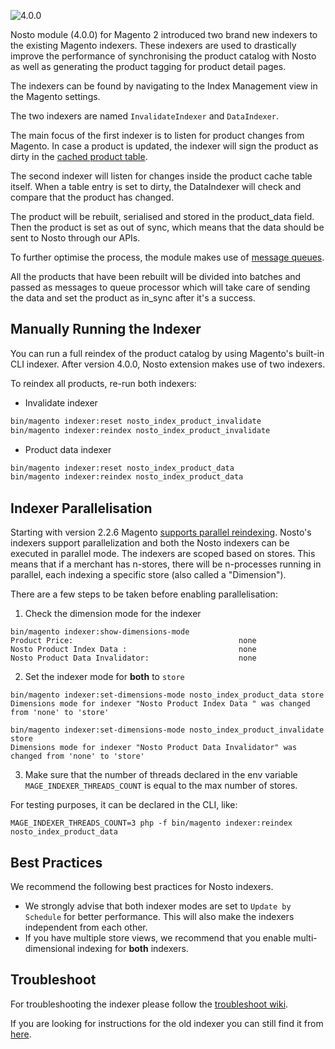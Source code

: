 ![4.0.0](https://img.shields.io/badge/nosto-4.0.0-green.svg)

Nosto module (4.0.0) for Magento 2 introduced two brand new indexers to the existing Magento indexers. These indexers are used to drastically improve the performance of synchronising the product catalog with Nosto as well as generating the product tagging for product detail pages.

The indexers can be found by navigating to the Index Management view in the Magento settings.

The two indexers are named `InvalidateIndexer` and `DataIndexer`.

The main focus of the first indexer is to listen for product changes from Magento. In case a product is updated, the indexer will sign the product as dirty in the [cached product table](CachingImprovements.md).

The second indexer will listen for changes inside the product cache table itself. When a table entry is set to dirty, the DataIndexer will check and compare that the product has changed.

The product will be rebuilt, serialised and stored in the product_data field. Then the product is set as out of sync, which means that the data should be sent to Nosto through our APIs.

To further optimise the process, the module makes use of [message queues](https://devdocs.magento.com/guides/v2.3/extension-dev-guide/message-queues/message-queues.html).

All the products that have been rebuilt will be divided into batches and passed as messages to queue processor which will take care of sending the data and set the product as in_sync after it's a success.

## Manually Running the Indexer

You can run a full reindex of the product catalog by using Magento's built-in CLI indexer. 
After version 4.0.0, Nosto extension makes use of two indexers.

To reindex all products, re-run both indexers:
 - Invalidate indexer
```bash
bin/magento indexer:reset nosto_index_product_invalidate
bin/magento indexer:reindex nosto_index_product_invalidate
```

- Product data indexer
```bash
bin/magento indexer:reset nosto_index_product_data
bin/magento indexer:reindex nosto_index_product_data
```

## Indexer Parallelisation

Starting with version 2.2.6 Magento [supports parallel reindexing](https://community.magento.com/t5/Magento-DevBlog/Indexers-parallelization-and-optimization/ba-p/104922). Nosto's indexers support parallelization and both the Nosto indexers can be executed in parallel mode. The indexers are scoped based on stores. This means that if a merchant has n-stores, there will be n-processes running in parallel, each indexing a specific store (also called a "Dimension").

There are a few steps to be taken before enabling parallelisation:

1. Check the dimension mode for the indexer

```shell
bin/magento indexer:show-dimensions-mode
Product Price:                                     none
Nosto Product Index Data :                         none
Nosto Product Data Invalidator:                    none
```

2. Set the indexer mode for **both** to `store`

```shell
bin/magento indexer:set-dimensions-mode nosto_index_product_data store
Dimensions mode for indexer "Nosto Product Index Data " was changed from 'none' to 'store'

```

```shell
bin/magento indexer:set-dimensions-mode nosto_index_product_invalidate store
Dimensions mode for indexer "Nosto Product Data Invalidator" was changed from 'none' to 'store'
```

3. Make sure that the number of threads declared in the env variable `MAGE_INDEXER_THREADS_COUNT` is equal to the max number of stores.

For testing purposes, it can be declared in the CLI, like:

```shell
MAGE_INDEXER_THREADS_COUNT=3 php -f bin/magento indexer:reindex nosto_index_product_data
```


## Best Practices

We recommend the following best practices for Nosto indexers.

* We strongly advise that both indexer modes are set to `Update by Schedule` for better performance.  This will also make the indexers independent from each other.
* If you have multiple store views, we recommend that you enable multi-dimensional indexing for **both** indexers.


## Troubleshoot

For troubleshooting the indexer please follow the [troubleshoot wiki](Indexer-troubleshooting.md).

If you are looking for instructions for the old indexer you can still find it from [here](Indexer-legacy.md).